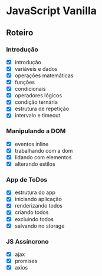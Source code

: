 # JavaScript Vanilla

## Roteiro

### Introdução

- [x] introdução
- [x] variáveis e dados
- [x] operações matemáticas
- [x] funções
- [x] condicionais
- [x] operadores lógicos
- [x] condição ternária
- [x] estrutura de repetição
- [x] intervalo e timeout

### Manipulando a DOM

- [x] eventos inline
- [x] trabalhando com a dom
- [x] lidando com elementos
- [x] alterando estilos

### App de ToDos

- [x] estrutura do app
- [x] iniciando aplicação
- [x] renderizando todos
- [x] criando todos
- [x] excluindo todos
- [x] salvando no storage

### JS Assíncrono

- [x] ajax
- [x] promises
- [x] axios
